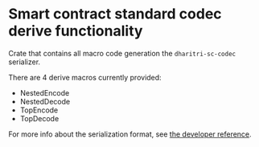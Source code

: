 # Smart contract standard codec derive functionality

Crate that contains all macro code generation the `dharitri-sc-codec` serializer.

There are 4 derive macros currently provided:
* NestedEncode
* NestedDecode
* TopEncode
* TopDecode

For more info about the serialization format, see [the developer reference](https://docs.dharitri.com/developers/developer-reference/dharitri-serialization-format/).
